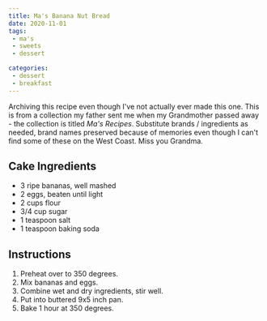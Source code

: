 ```yaml
---
title: Ma's Banana Nut Bread
date: 2020-11-01
tags: 
 - ma's
 - sweets
 - dessert

categories:
 - dessert
 - breakfast
---
```


Archiving this recipe even though I've not actually ever made this one. This is from a collection my father sent me when my Grandmother passed away - the collection is titled _Ma's Recipes_. Substitute brands / ingredients as needed, brand names preserved because of memories even though I can't find some of these on the West Coast. Miss you Grandma.

## Cake Ingredients
 * 3 ripe bananas, well mashed
 * 2 eggs, beaten until light
 * 2 cups flour
 * 3/4 cup sugar
 * 1 teaspoon salt
 * 1 teaspoon baking soda

## Instructions

1. Preheat over to 350 degrees.
2. Mix bananas and eggs.
3. Combine wet and dry ingredients, stir well.
4. Put into buttered 9x5 inch pan.
5. Bake 1 hour at 350 degrees.
